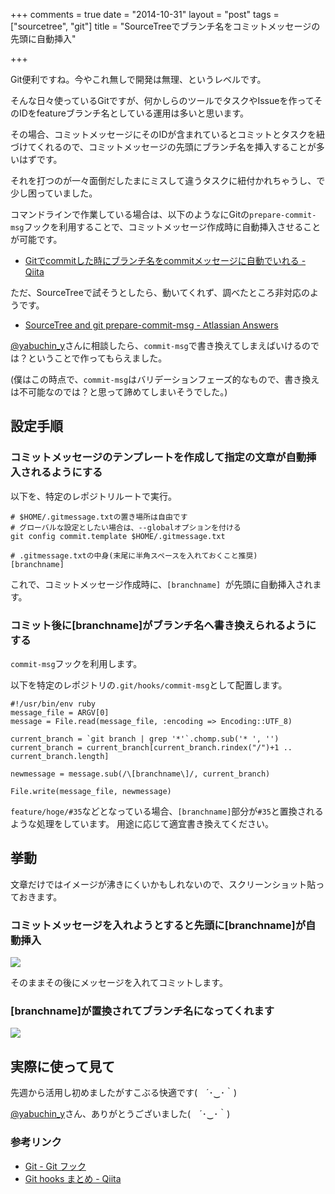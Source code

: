 +++
comments = true
date = "2014-10-31"
layout = "post"
tags = ["sourcetree", "git"]
title = "SourceTreeでブランチ名をコミットメッセージの先頭に自動挿入"

+++

Git便利ですね。今やこれ無しで開発は無理、というレベルです。

そんな日々使っているGitですが、何かしらのツールでタスクやIssueを作ってそのIDをfeatureブランチ名としている運用は多いと思います。

その場合、コミットメッセージにそのIDが含まれているとコミットとタスクを紐づけてくれるので、コミットメッセージの先頭にブランチ名を挿入することが多いはずです。

それを打つのが一々面倒だしたまにミスして違うタスクに紐付かれちゃうし、で少し困っていました。

コマンドラインで作業している場合は、以下のようなにGitの`prepare-commit-msg`フックを利用することで、コミットメッセージ作成時に自動挿入させることが可能です。

- [Gitでcommitした時にブランチ名をcommitメッセージに自動でいれる - Qiita](http://qiita.com/ykyk1218/items/4c17eef472ae8c31991f)


ただ、SourceTreeで試そうとしたら、動いてくれず、調べたところ非対応のようです。

- [SourceTree and git prepare-commit-msg - Atlassian Answers](https://answers.atlassian.com/questions/169399/sourcetree-and-git-prepare-commit-msg)

[@yabuchin_y](https://twitter.com/yabuchin_y)さんに相談したら、`commit-msg`で書き換えてしまえばいけるのでは？ということで作ってもらえました。

(僕はこの時点で、`commit-msg`はバリデーションフェーズ的なもので、書き換えは不可能なのでは？と思って諦めてしまいそうでした。)

## 設定手順

<!-- more -->

### コミットメッセージのテンプレートを作成して指定の文章が自動挿入されるようにする

以下を、特定のレポジトリルートで実行。

```
# $HOME/.gitmessage.txtの置き場所は自由です
# グローバルな設定としたい場合は、--globalオプションを付ける
git config commit.template $HOME/.gitmessage.txt
```

```
# .gitmessage.txtの中身(末尾に半角スペースを入れておくこと推奨)
[branchname]
```

これで、コミットメッセージ作成時に、`[branchname] `が先頭に自動挿入されます。

### コミット後に[branchname]がブランチ名へ書き換えられるようにする

`commit-msg`フックを利用します。

以下を特定のレポジトリの`.git/hooks/commit-msg`として配置します。

```
#!/usr/bin/env ruby
message_file = ARGV[0]
message = File.read(message_file, :encoding => Encoding::UTF_8)

current_branch = `git branch | grep '*'`.chomp.sub('* ', '')
current_branch = current_branch[current_branch.rindex("/")+1 .. current_branch.length]

newmessage = message.sub(/\[branchname\]/, current_branch)

File.write(message_file, newmessage)
```

`feature/hoge/#35`などとなっている場合、`[branchname]`部分が`#35`と置換されるような処理をしています。
用途に応じて適宜書き換えてください。

## 挙動

文章だけではイメージが沸きにくいかもしれないので、スクリーンショット貼っておきます。

### コミットメッセージを入れようとすると先頭に[branchname]が自動挿入

![](/images/post/st1.png)

そのままその後にメッセージを入れてコミットします。

### [branchname]が置換されてブランチ名になってくれます

![](/images/post/st2.png)

## 実際に使って見て

先週から活用し初めましたがすこぶる快適です(　´･‿･｀)

[@yabuchin_y](https://twitter.com/yabuchin_y)さん、ありがとうございました(　´･‿･｀)

### 参考リンク

- [Git - Git フック](http://git-scm.com/book/ja/v1/Git-%E3%81%AE%E3%82%AB%E3%82%B9%E3%82%BF%E3%83%9E%E3%82%A4%E3%82%BA-Git-%E3%83%95%E3%83%83%E3%82%AF)
- [Git hooks まとめ - Qiita](http://qiita.com/khlizard/items/dfe1ec9d82c0ed5da7c6)
